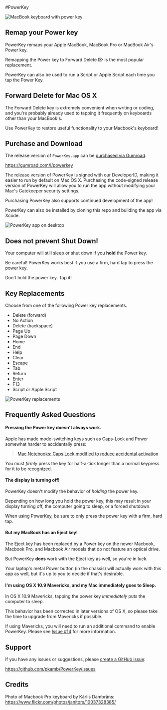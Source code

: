 #PowerKey

![MacBook keyboard with power key](https://raw.github.com/pkamb/PowerKey/master/etc/images/keyboard.png "MacBook keyboard with power key")

## Remap your Power key

PowerKey remaps your Apple MacBook, MacBook Pro or MacBook Air's Power key.

Remapping the Power key to Forward Delete ⌦ is the most popular replacement.

PowerKey can also be used to run a Script or Apple Script each time you tap the Power Key.

## Forward Delete for Mac OS X

The Forward Delete key is extremely convenient when writing or coding, and you're probably already used to tapping it frequently on keyboards other than your MacBook's.

Use PowerKey to restore useful functionality to your Macbook's keyboard!

## Purchase and Download

The release version of `PowerKey.app` can be [purchased via Gumroad](https://gumroad.com/l/powerkey).

https://gumroad.com/l/powerkey

The release version of PowerKey is signed with our DeveloperID, making it easier to run by default on Mac OS X. Purchasing the code-signed release version of PowerKey will allow you to run the app without modifying your Mac's Gatekeeper security settings.

Purchasing PowerKey also supports continued development of the app!

PowerKey can also be installed by cloning this repo and building the app via Xcode.

![PowerKey app on desktop](https://raw.github.com/pkamb/PowerKey/master/etc/images/desktop_app_icon.png "PowerKey app on desktop")

## Does not prevent Shut Down!

Your computer will still sleep or shut down if you **hold** the Power key.

Be careful! PowerKey works best if you use a firm, hard tap to press the power key.

Don't hold the power key. Tap it!

## Key Replacements

Choose from one of the following Power key replacements.

 - Delete (forward)
 - No Action
 - Delete (backspace)
 - Page Up
 - Page Down
 - Home
 - End
 - Help
 - Clear
 - Escape
 - Tab
 - Return
 - Enter
 - F13
 - Script or Apple Script
  
![PowerKey replacements](https://raw.github.com/pkamb/PowerKey/master/etc/images/power_key_replacements.png "PowerKey replacements")

## Frequently Asked Questions

#### Pressing the Power key doesn't always work.

Apple has made mode-switching keys such as Caps-Lock and Power somewhat harder to accidentally press:

 > [Mac Notebooks: Caps Lock modified to reduce accidental activation](http://support.apple.com/kb/ht1192)

You must *firmly* press the key for half-a-tick longer than a normal keypress for it to be recognized.

#### The display is turning off!

PowerKey doesn't modify the behavior of *holding* the power key.

Depending on how long you hold the power key, this may result in your display turning off, the computer going to sleep, or a forced shutdown.

When using PowerKey, be sure to only press the power key with a firm, hard tap.

#### But my MacBook has an Eject key!

The Eject key has been replaced by a Power key on the newer Macbook, Macbook Pro, and Macbook Air models that do not feature an optical drive.

But PowerKey **does** work with the Eject key as well, so you're in luck.

Your laptop's metal Power button (in the chassis) will actually work with this app as well, but it's up to you to decide if that's desirable.

#### I'm using OS X 10.9 Mavericks, and my Mac immediately goes to Sleep.

In OS X 10.9 Mavericks, tapping the power key *immediately* puts the computer to sleep.

This behavior has been corrected in later versions of OS X, so please take the time to upgrade from Mavericks if possible.

If using Mavericks, you will need to run an additional command to enable PowerKey. Please see [Issue #14](https://github.com/pkamb/PowerKey/issues/14) for more information.

## Support

If you have any issues or suggestions, please [create a GitHub issue](https://github.com/pkamb/PowerKey/issues):

https://github.com/pkamb/PowerKey/issues

## Credits

Photo of Macbook Pro keyboard by Kārlis Dambrāns:  
https://www.flickr.com/photos/janitors/10037328385/
